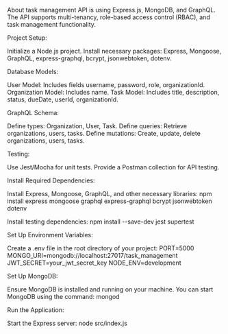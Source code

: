 About
task management API is using Express.js, MongoDB, and GraphQL. The API supports multi-tenancy, role-based access control (RBAC), and task management functionality.


Project Setup:

Initialize a Node.js project.
Install necessary packages: Express, Mongoose, GraphQL, express-graphql, bcrypt, jsonwebtoken, dotenv.


Database Models:

User Model: Includes fields username, password, role, organizationId.
Organization Model: Includes name.
Task Model: Includes title, description, status, dueDate, userId, organizationId.


GraphQL Schema:

Define types: Organization, User, Task.
Define queries: Retrieve organizations, users, tasks.
Define mutations: Create, update, delete organizations, users, tasks.



Testing:

Use Jest/Mocha for unit tests.
Provide a Postman collection for API testing.


Install Required Dependencies:

Install Express, Mongoose, GraphQL, and other necessary libraries:
npm install express mongoose graphql express-graphql bcrypt jsonwebtoken dotenv

Install testing dependencies:
npm install --save-dev jest supertest


Set Up Environment Variables:

Create a .env file in the root directory of your project:
PORT=5000
MONGO_URI=mongodb://localhost:27017/task_management
JWT_SECRET=your_jwt_secret_key
NODE_ENV=development


Set Up MongoDB:

Ensure MongoDB is installed and running on your machine.
You can start MongoDB using the command:
mongod


Run the Application:

Start the Express server:
node src/index.js

